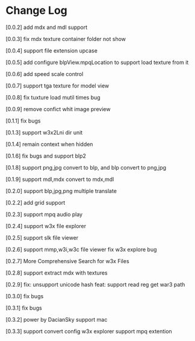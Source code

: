 # Change Log

[0.0.2]
add mdx and mdl support

[0.0.3]
fix mdx texture container folder not show

[0.0.4]
support file extension upcase

[0.0.5]
add configure blpView.mpqLocation to support load texture from it 

[0.0.6]
add speed scale control

[0.0.7]
support tga texture for model view

[0.0.8]
fix tuxture load mutil times bug

[0.0.9]
remove confict whit image preview

[0.1.1]
fix bugs

[0.1.3]
support w3x2Lni dir unit

[0.1.4]
remain context when hidden

[0.1.6]
fix bugs and support blp2

[0.1.8]
support png,jpg convert to blp, and blp convert to png,jpg

[0.1.9]
support mdl,mdx convert to mdx,mdl

[0.2.0]
support blp,jpg,png multiple translate

[0.2.2]
add grid support

[0.2.3]
support mpq audio play

[0.2.4]
support w3x file explorer

[0.2.5]
support slk file viewer

[0.2.6]
support mmp,w3i,w3c file viewer
fix w3x explore bug

[0.2.7]
More Comprehensive Search for w3x Files

[0.2.8]
support extract mdx with textures

[0.2.9]
fix: unsupport unicode hash
feat: support read reg get war3 path

[0.3.0]
fix bugs

[0.3.1]
fix bugs

[0.3.2]
power by DacianSky support mac

[0.3.3]
support convert config
w3x explorer support mpq extention
